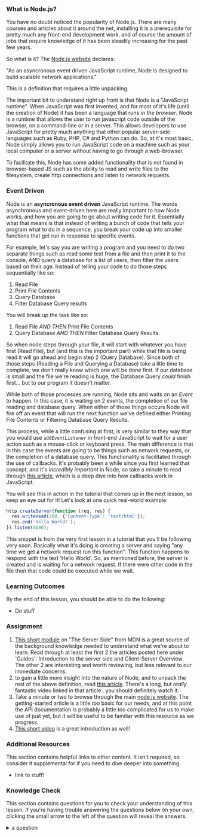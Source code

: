 ### What is Node.js?

You have no doubt noticed the popularity of Node.js.  There are many courses and articles about it around the net, installing it is a prerequisite for pretty much any front-end development work, and of course the amount of jobs that require knowledge of it has been steadily increasing for the past few years.

So what is it?  The [Node.js website](https://nodejs.org/en/about/) declares:

"As an asyncronous event driven JavaScript runtime, Node is designed to build scalable network applications."

This is a definition that requires a little unpacking.

The important bit to understand right up front is that Node is a "JavaScript runtime".  When JavaScript was first invented, and for most of it's life (until the creation of Node) it has been a language that runs *in the browser*.  Node is a runtime that allows the user to run javascript code outside of the browser, on a command-line or in a server.  This allows developers to use JavaScript for pretty much anything that other popular server-side languages such as Ruby, PHP, C# and Python can do. So, at it's most basic, Node simply allows you to run JavaScript code on a machine such as your local computer or a server without having to go through a web-browser.

To facilitate this, Node has some added functionality that is not found in browser-based JS such as the ability to read and write files to the filesystem, create http connections and listen to network requests.

### Event Driven
Node is an **asyncronous event driven** JavaScript runtime. The words asynchronous and event-driven here are really important to how Node works, and how you are going to go about writing code for it. Essentially what that means is that instead of writing a bunch of code that tells your program what to do in a sequence, you break your code up into smaller functions that get run in response to specific events.

For example, let's say you are writing a program and you need to do two separate things such as read some text from a file and then print it to the console, AND query a database for a list of users, then filter the users based on their age. Instead of telling your code to do those steps sequentially like so:

1. Read File
2. Print File Contents
3. Query Database
4. Filter Database Query results

You will break up the task like so:

1. Read File _AND THEN_ Print File Contents
2. Query Database _AND THEN_ Filter Database Query Results.

So when node steps through your file, it will start with whatever you have first (Read File), but (and this is the important part) while that file is being read it will go ahead and begin step 2 (Query Database). Since both of those steps (Reading a File and Querying a Database) take a litle time to complete, we don't really know which one will be done first. If our database is small and the file we're reading is huge, the Database Query _could_ finish first... but to our program it doesn't matter.

While both of those processes are running, Node sits and waits on an _Event_ to happen.  In this case, it is waiting on 2 events, the completion of our file reading and database query. When either of those things occurs Node will fire off an event that will run the next function we've defined either Printing File Contents or Filtering Database Query Results.

This process, while a little confusing at first, is very similar to they way that you would use `addEventListener` in front-end JavaScript to wait for a user action such as a mouse-click or keyboard press.  The main difference is that in this case the events are going to be things such as network requests, or the completion of a database query. This functionality is facilitated through the use of callbacks. It's probably been a while since you first learned that concept, and it's _incredibly important_ in Node, so take a minute to read through [this article](https://briggs.dev/blog/understanding-callbacks), which is a deep dive into how callbacks work in JavaScript.

You will see this in action in the tutorial that comes up in the next lesson, so keep an eye out for it! Let's look at one quick real-world example:

~~~javascript
http.createServer(function (req, res) {
  res.writeHead(200, {'Content-Type': 'text/html'});
  res.end('Hello World!');
}).listen(8080);
~~~

This snippet is from the very first lesson in a tutorial that you'll be following very soon. Basically what it's doing is creating a server and saying "any time we get a network request run this function".  This function happens to respond with the text 'Hello World'. So, as mentioned before, the server is created and is waiting for a network request.  If there were other code in the file then that code could be executed while we wait.

### Learning Outcomes
By the end of this lesson, you should be able to do the following:

 - Do stuff

### Assignment

<div class="lesson-content__panel" markdown="1">

1. [This short module](https://developer.mozilla.org/en-US/docs/Learn/Server-side/First_steps) on "The Server Side" from MDN is a great source of the background knowledge needed to understand what we're about to learn. Read through at least the first 2 the articles posted here under 'Guides': Introduction to the server side and Client-Server Overview. The other 2 are interesting and worth reviewing, but less relevant to our immediate concerns.
2. to gain a little more insight into the nature of Node, and to unpack the rest of the above definition, read [this article](https://medium.freecodecamp.org/what-exactly-is-node-js-ae36e97449f5). There's a long, but *really* fantastic video linked in that article.. you should definitely watch it.
3. Take a minute or two to browse through the main [node.js website](https://nodejs.org/en/).  The getting-started article is a little *too* basic for our needs, and at this point the API documentation is probably a little too complicated for us to make use of just yet, but it will be useful to be familiar with this resource as we progress.
4. [This short video](https://www.youtube.com/watch?v=uVwtVBpw7RQ) is a great introduction as well!

</div>

### Additional Resources
This section contains helpful links to other content. It isn't required, so consider it supplemental for if you need to dive deeper into something.
- link to stuff!

### Knowledge Check
This section contains questions for you to check your understanding of this lesson. If you're having trouble answering the questions below on your own, clicking the small arrow to the left of the question will reveal the answers.

<details>
<summary>a question</summary>
<ul><ul>
  <li>the answer to that question</li>
</ul></ul>
</details>
